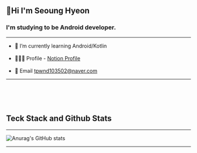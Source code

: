 ## 🤗Hi I'm Seoung Hyeon


### I'm studying to be Android developer.<br>

---
* 🌱 I’m currently learning Android/Kotlin<br><br>
* 🙋🏻‍♂️ Profile - [Notion Profile](https://melon-snake-63f.notion.site/Legend-ff23a9b65f6743dc8aef70e8cb852d2d)<br><br>
* 🌊 Email  tpwnd103502@naver.com

---





<br>
<br>
<br>






## Teck Stack and Github Stats            
---


![Anurag's GitHub stats](https://github-readme-stats.vercel.app/api?username=kimq1005&show_icons=true&theme=dark)




---


<!---
kimq1005/kimq1005 is a ✨ special ✨ repository because its `README.md` (this file) appears on your GitHub profile.
You can click the Preview link to take a look at your changes.
--->
